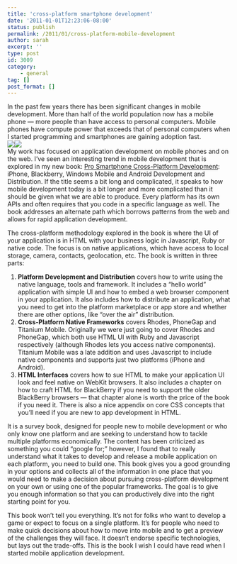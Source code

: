 ```yaml
---
title: 'cross-platform smartphone development'
date: '2011-01-01T12:23:06-08:00'
status: publish
permalink: /2011/01/cross-platform-mobile-development
author: sarah
excerpt: ''
type: post
id: 3009
category:
    - general
tag: []
post_format: []
---
```

In the past few years there has been significant changes in mobile development. More than half of the world population now has a mobile phone — more people than have access to personal computers. Mobile phones have compute power that exceeds that of personal computers when I started programming and smartphones are gaining adoption fast.  
[![](http://ecx.images-amazon.com/images/I/51R8IRv6EWL._SL160_.jpg)](http://www.amazon.com/gp/product/1430228687?ie=UTF8&tag=ultrasaurus-20&linkCode=as2&camp=1789&creative=390957&creativeASIN=1430228687)![](http://www.assoc-amazon.com/e/ir?t=ultrasaurus-20&l=as2&o=1&a=1430228687)  
My work has focused on application development on mobile phones and on the web. I’ve seen an interesting trend in mobile development that is explored in my new book: [Pro Smartphone Cross-Platform Development](http://www.amazon.com/gp/product/1430228687?ie=UTF8&tag=ultrasaurus-20&linkCode=as2&camp=1789&creative=390957&creativeASIN=1430228687): iPhone, Blackberry, Windows Mobile and Android Development and Distribution. If the title seems a bit long and complicated, it speaks to how mobile development today is a bit longer and more complicated than it should be given what we are able to produce. Every platform has its own APIs and often requires that you code in a specific language as well. The book addresses an alternate path which borrows patterns from the web and allows for rapid application development.

The cross-platform methodology explored in the book is where the UI of your application is in HTML with your business logic in Javascript, Ruby or native code. The focus is on native applications, which have access to local storage, camera, contacts, geolocation, etc. The book is written in three parts:

1. **Platform Development and Distribution** covers how to write using the native language, tools and framework. It includes a “hello world” application with simple UI and how to embed a web browser component in your application. It also includes how to distribute an application, what you need to get into the platform marketplace or app store and whether there are other options, like “over the air” distribution.
2. **Cross-Platform Native Frameworks** covers Rhodes, PhoneGap and Titanium Mobile. Originally we were just going to cover Rhodes and PhoneGap, which both use HTML UI with Ruby and Javascript respectively (although Rhodes lets you access native components). Titanium Mobile was a late addition and uses Javascript to include native components and supports just two platforms (iPhone and Android).
3. **HTML Interfaces** covers how to sue HTML to make your application UI look and feel native on WebKit browsers. It also includes a chapter on how to craft HTML for BlackBerry if you need to support the older BlackBerry browsers — that chapter alone is worth the price of the book if you need it. There is also a nice appendix on core CSS concepts that you’ll need if you are new to app development in HTML.

It is a survey book, designed for people new to mobile development or who only know one platform and are seeking to understand how to tackle multiple platforms economically. The content has been criticized as something you could “google for;” however, I found that to really understand what it takes to develop and release a mobile application on each platform, you need to build one. This book gives you a good grounding in your options and collects all of the information in one place that you would need to make a decision about pursuing cross-platform development on your own or using one of the popular frameworks. The goal is to give you enough information so that you can productively dive into the right starting point for you.

This book won’t tell you everything. It’s not for folks who want to develop a game or expect to focus on a single platform. It’s for people who need to make quick decisions about how to move into mobile and to get a preview of the challenges they will face. It doesn’t endorse specific technologies, but lays out the trade-offs. This is the book I wish I could have read when I started mobile application development.